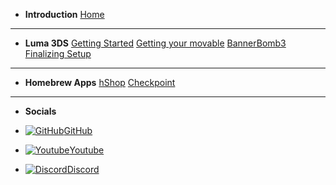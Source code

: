 - **Introduction**
[Home](/)
---
- **Luma 3DS**
[Getting Started](/getting-started)
[Getting your movable](boot9strap)
[BannerBomb3](bb3)
[Finalizing Setup](/finalizing)
---
- **Homebrew Apps**
[hShop](/hshop)
[Checkpoint](/checkpoint)
---
- **Socials**

- [![GitHub](https://icongr.am/simple/github.svg?color=808080&size=16)GitHub](https://github.com/skyybrew/wiiu-hbguide)
- [![Youtube](https://icongr.am/simple/youtube.svg?color=808080&size=16)Youtube](https://www.youtube.com/@Jacob-Bjorne)
- [![Discord](https://icongr.am/simple/discord.svg?color=808080&size=16)Discord](https://discord.gg/7NWtGD2rv5)
